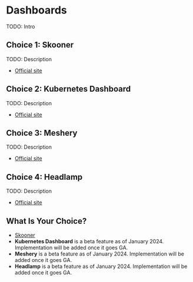# Dashboards

TODO: Intro

## Choice 1: Skooner

TODO: Description

* [Official site](https://skooner.io)

## Choice 2: Kubernetes Dashboard

TODO: Description

* [Official site](https://github.com/kubernetes/dashboard)

## Choice 3: Meshery

TODO: Description

* [Official site](https://meshery.io)

## Choice 4: Headlamp

TODO: Description

* [Official site](https://headlamp.dev)

## What Is Your Choice?

* [Skooner](skooner.md)
* **Kubernetes Dashboard** is a beta feature as of January 2024. Implementation will be added once it goes GA.
* **Meshery** is a beta feature as of January 2024. Implementation will be added once it goes GA.
* **Headlamp** is a beta feature as of January 2024. Implementation will be added once it goes GA.
